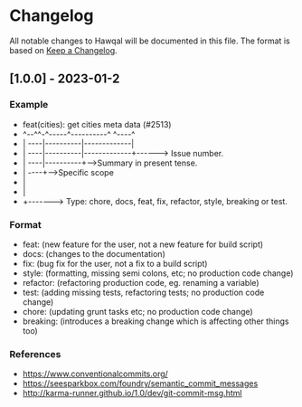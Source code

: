 # Changelog

All notable changes to Hawqal will be documented in this file. The format is based on [Keep a Changelog](https://keepachangelog.com/en/1.0.0/).

## [1.0.0] - 2023-01-2

### Example

- feat(cities): get cities meta data (#2513)
- ^--^^-^-----^----------^ ^----^
- | ----|----------|-------------|
- | ----|----------|-------------+------> Issue number.
- | ----|----------+-->Summary in present tense.
- | ----+-->Specific scope 
- |
- |
- +-------> Type: chore, docs, feat, fix, refactor, style, breaking or test.


### Format

- feat: (new feature for the user, not a new feature for build script)
- docs: (changes to the documentation)
- fix: (bug fix for the user, not a fix to a build script)
- style: (formatting, missing semi colons, etc; no production code change)
- refactor: (refactoring production code, eg. renaming a variable)
- test: (adding missing tests, refactoring tests; no production code change)
- chore: (updating grunt tasks etc; no production code change)
- breaking: (introduces a breaking change which is affecting other things too) 


### References
- https://www.conventionalcommits.org/
- https://seesparkbox.com/foundry/semantic_commit_messages
- http://karma-runner.github.io/1.0/dev/git-commit-msg.html